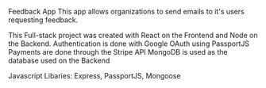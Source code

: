 Feedback App
This app allows organizations to send emails to it's users requesting feedback. 

This Full-stack project was created with React on the Frontend and Node on the Backend.
Authentication is done with Google OAuth using PassportJS
Payments are done through the Stripe API
MongoDB is used as the database used on the Backend

Javascript Libaries: Express, PassportJS, Mongoose

